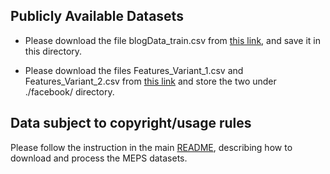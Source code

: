 
## Publicly Available Datasets

* Please download the file blogData_train.csv from [this link](https://archive.ics.uci.edu/ml/datasets/BlogFeedback), and save it in this directory.

* Please download the files Features_Variant_1.csv and Features_Variant_2.csv from
[this link](https://archive.ics.uci.edu/ml/datasets/Facebook+Comment+Volume+Dataset) and store the two under ./facebook/ directory.

## Data subject to copyright/usage rules

Please follow the instruction in the main [README](README.md), describing how to download and process the MEPS datasets.
